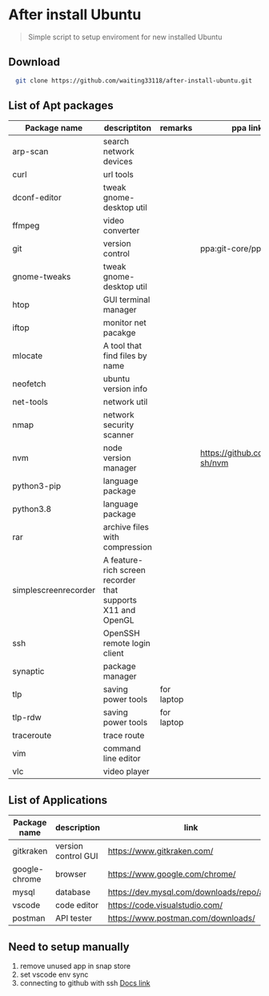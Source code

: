 # After install Ubuntu

> Simple script to setup enviroment for new installed Ubuntu

## Download

```bash
  git clone https://github.com/waiting33118/after-install-ubuntu.git
```

## List of Apt packages

Package name | descriptiton |    remarks    | ppa link |
-------------|--------------|---------------|----------|
arp-scan     | search network devices |
curl         | url tools |
dconf-editor | tweak gnome-desktop util |
ffmpeg       | video converter|
git          | version control ||ppa:git-core/ppa|
gnome-tweaks | tweak gnome-desktop util |
htop         | GUI terminal manager |
iftop        | monitor net pacakge |
mlocate      | A tool that find files by name |
neofetch     | ubuntu version info |
net-tools    | network util |
nmap         | network security scanner |
nvm          | node version manager ||https://github.com/nvm-sh/nvm|
python3-pip  | language package |
python3.8    | language package |
rar          | archive files with compression |
simplescreenrecorder | A feature-rich screen recorder that supports X11 and OpenGL |
ssh          | OpenSSH remote login client |
synaptic     | package manager |
tlp          | saving power tools |for laptop|
tlp-rdw      | saving power tools |for laptop|
traceroute   | trace route |
vim          | command line editor |
vlc          | video player |

## List of Applications

Package name | description | link |
-------------|-------------|------|
gitkraken    | version control GUI | https://www.gitkraken.com/|
google-chrome| browser     | https://www.google.com/chrome/|
mysql        | database    | https://dev.mysql.com/downloads/repo/apt/ |
vscode       | code editor | https://code.visualstudio.com/|
postman      | API tester  | https://www.postman.com/downloads/ |

## Need to setup manually

1. remove unused app in snap store
1. set vscode env sync 
1. connecting to github with ssh [Docs link](https://docs.github.com/en/free-pro-team@latest/github/authenticating-to-github/generating-a-new-ssh-key-and-adding-it-to-the-ssh-agent)


